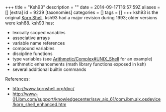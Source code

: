 +++
title = "Ksh93"
description = ""
date = 2014-09-17T16:57:59Z
aliases = []
[extra]
id = 9239
[taxonomies]
categories = []
tags = []
+++
ksh93 is the original [Korn Shell](https://rosettacode.org/wiki/Korn_Shell). ksh93 had a major revision during 1993; older versions were ksh88. ksh93 has:
* lexically scoped variables
* associative arrays
* variable name references
* compound variables
* discipline functions
* type variables (see [Arithmetic/Complex#UNIX_Shell](https://rosettacode.org/wiki/Arithmetic/Complex#UNIX_Shell) for an example)
* arithmetic enhancements (math library functions exposed in ksh)
* several additional builtin commands

References:
* http://www.kornshell.org/doc/
* http://www-01.ibm.com/support/knowledgecenter/ssw_aix_61/com.ibm.aix.osdevice/korn_shell_enhanced.htm
